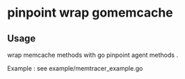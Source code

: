 # pinpoint wrap gomemcache

## Usage 

wrap memcache methods with go pinpoint agent methods .

Example : 
see example/memtracer_example.go
